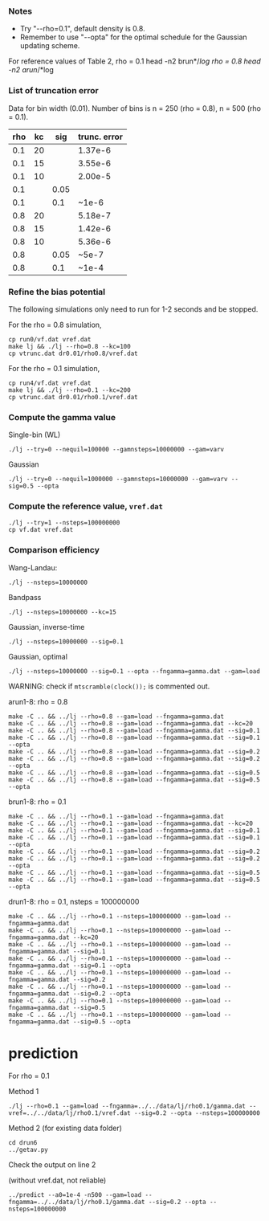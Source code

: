 ### Notes

* Try "--rho=0.1", default density is 0.8.
* Remember to use "--opta" for the optimal schedule for the Gaussian updating scheme.


For reference values of Table 2,
rho = 0.1
head -n2 brun*/*log
rho = 0.8
head -n2 arun*/*log


### List of truncation error

Data for bin width (0.01).
Number of bins is n = 250 (rho = 0.8), n = 500 (rho = 0.1).

 rho  | kc | sig  |trunc. error
------|----|------|--------
 0.1  | 20 |      | 1.37e-6
 0.1  | 15 |      | 3.55e-6
 0.1  | 10 |      | 2.00e-5
 0.1  |    | 0.05 |
 0.1  |    | 0.1  | ~1e-6
 0.8  | 20 |      | 5.18e-7
 0.8  | 15 |      | 1.42e-6
 0.8  | 10 |      | 5.36e-6
 0.8  |    | 0.05 | ~5e-7
 0.8  |    | 0.1  | ~1e-4

### Refine the bias potential

The following simulations only need to run for 1-2 seconds and be stopped.

For the rho = 0.8 simulation,
```
cp run0/vf.dat vref.dat
make lj && ./lj --rho=0.8 --kc=100
cp vtrunc.dat dr0.01/rho0.8/vref.dat
```

For the rho = 0.1 simulation,
```
cp run4/vf.dat vref.dat
make lj && ./lj --rho=0.1 --kc=200
cp vtrunc.dat dr0.01/rho0.1/vref.dat
```

### Compute the gamma value

Single-bin (WL)
```
./lj --try=0 --nequil=100000 --gamnsteps=10000000 --gam=varv
```

Gaussian
```
./lj --try=0 --nequil=1000000 --gamnsteps=10000000 --gam=varv --sig=0.5 --opta
```

### Compute the reference value, `vref.dat`

```
./lj --try=1 --nsteps=100000000
cp vf.dat vref.dat
```

### Comparison efficiency


Wang-Landau:
```
./lj --nsteps=10000000
```
Bandpass
```
./lj --nsteps=10000000 --kc=15
```
Gaussian, inverse-time
```
./lj --nsteps=10000000 --sig=0.1
```
Gaussian, optimal
```
./lj --nsteps=10000000 --sig=0.1 --opta --fngamma=gamma.dat --gam=load
```


WARNING: check if `mtscramble(clock());` is commented out.


arun1-8: rho = 0.8
```
make -C .. && ../lj --rho=0.8 --gam=load --fngamma=gamma.dat
make -C .. && ../lj --rho=0.8 --gam=load --fngamma=gamma.dat --kc=20
make -C .. && ../lj --rho=0.8 --gam=load --fngamma=gamma.dat --sig=0.1
make -C .. && ../lj --rho=0.8 --gam=load --fngamma=gamma.dat --sig=0.1 --opta
make -C .. && ../lj --rho=0.8 --gam=load --fngamma=gamma.dat --sig=0.2
make -C .. && ../lj --rho=0.8 --gam=load --fngamma=gamma.dat --sig=0.2 --opta
make -C .. && ../lj --rho=0.8 --gam=load --fngamma=gamma.dat --sig=0.5
make -C .. && ../lj --rho=0.8 --gam=load --fngamma=gamma.dat --sig=0.5 --opta
```

brun1-8: rho = 0.1
```
make -C .. && ../lj --rho=0.1 --gam=load --fngamma=gamma.dat
make -C .. && ../lj --rho=0.1 --gam=load --fngamma=gamma.dat --kc=20
make -C .. && ../lj --rho=0.1 --gam=load --fngamma=gamma.dat --sig=0.1
make -C .. && ../lj --rho=0.1 --gam=load --fngamma=gamma.dat --sig=0.1 --opta
make -C .. && ../lj --rho=0.1 --gam=load --fngamma=gamma.dat --sig=0.2
make -C .. && ../lj --rho=0.1 --gam=load --fngamma=gamma.dat --sig=0.2 --opta
make -C .. && ../lj --rho=0.1 --gam=load --fngamma=gamma.dat --sig=0.5
make -C .. && ../lj --rho=0.1 --gam=load --fngamma=gamma.dat --sig=0.5 --opta
```

drun1-8: rho = 0.1, nsteps = 100000000
```
make -C .. && ../lj --rho=0.1 --nsteps=100000000 --gam=load --fngamma=gamma.dat
make -C .. && ../lj --rho=0.1 --nsteps=100000000 --gam=load --fngamma=gamma.dat --kc=20
make -C .. && ../lj --rho=0.1 --nsteps=100000000 --gam=load --fngamma=gamma.dat --sig=0.1
make -C .. && ../lj --rho=0.1 --nsteps=100000000 --gam=load --fngamma=gamma.dat --sig=0.1 --opta
make -C .. && ../lj --rho=0.1 --nsteps=100000000 --gam=load --fngamma=gamma.dat --sig=0.2
make -C .. && ../lj --rho=0.1 --nsteps=100000000 --gam=load --fngamma=gamma.dat --sig=0.2 --opta
make -C .. && ../lj --rho=0.1 --nsteps=100000000 --gam=load --fngamma=gamma.dat --sig=0.5
make -C .. && ../lj --rho=0.1 --nsteps=100000000 --gam=load --fngamma=gamma.dat --sig=0.5 --opta
```

# prediction

For rho = 0.1

Method 1
```
./lj --rho=0.1 --gam=load --fngamma=../../data/lj/rho0.1/gamma.dat --vref=../../data/lj/rho0.1/vref.dat --sig=0.2 --opta --nsteps=100000000
```

Method 2 (for existing data folder)
```
cd drun6
../getav.py
```
Check the output on line 2

(without vref.dat, not reliable)
```
../predict --a0=1e-4 -n500 --gam=load --fngamma=../../data/lj/rho0.1/gamma.dat --sig=0.2 --opta --nsteps=100000000
```

